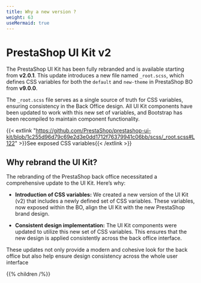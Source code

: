 ```yaml
---
title: Why a new version ?
weight: 63
useMermaid: true
---
```


# PrestaShop UI Kit v2

The PrestaShop UI Kit has been fully rebranded and is available starting from **v2.0.1**. This update introduces a new file named `_root.scss`, which defines CSS variables for both the `default` and `new-theme` in PrestaShop BO from **v9.0.0**.

The `_root.scss` file serves as a single source of truth for CSS variables, ensuring consistency in the Back Office design. All UI Kit components have been updated to work with this new set of variables, and Bootstrap has been recompiled to maintain component functionality.

{{< extlink "https://github.com/PrestaShop/prestashop-ui-kit/blob/1c255d96d79c69e2d3e0dd1712f76379941c06bb/scss/_root.scss#L122" >}}See exposed CSS variables{{< /extlink >}}

## Why rebrand the UI Kit?

The rebranding of the PrestaShop back office necessitated a comprehensive update to the UI Kit. Here’s why:

- **Introduction of CSS variables:** We created a new version of the UI Kit (v2) that includes a newly defined set of CSS variables. These variables, now exposed within the BO, align the UI Kit with the new PrestaShop brand design.

- **Consistent design implementation:** The UI Kit components were updated to utilize this new set of CSS variables. This ensures that the new design is applied consistently across the back office interface.

These updates not only provide a modern and cohesive look for the back office but also help ensure design consistency across the whole user interface

{{% children /%}}
